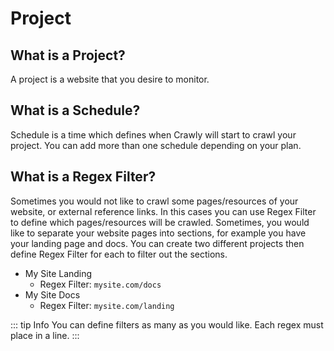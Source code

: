 # Project

## What is a Project?
A project is a website that you desire to monitor.

## What is a Schedule?
Schedule is a time which defines when Crawly will start to crawl your project. You can add more than one schedule
 depending on your plan.
 
## What is a Regex Filter?
Sometimes you would not like to crawl some pages/resources of your website, or external reference links. In this
cases you can use Regex Filter to define which pages/resources will be crawled. Sometimes, you would like to separate
your website pages into sections, for example you have your landing page and docs. You can create two different
projects then define Regex Filter for each to filter out the sections.
- My Site Landing
    - Regex Filter: `mysite.com/docs`
- My Site Docs
    - Regex Filter: `mysite.com/landing`
    
::: tip Info
You can define filters as many as you would like. Each regex must place in a line.
:::
